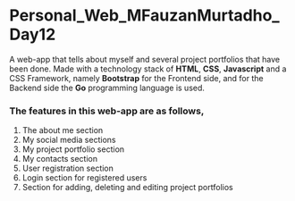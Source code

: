 # Personal_Web_MFauzanMurtadho_Day12

A web-app that tells about myself and several project portfolios that have been done. Made with a technology stack of **HTML**, **CSS**, **Javascript** and a CSS Framework, namely **Bootstrap** for the Frontend side, and for the Backend side the **Go** programming language is used.

### The features in this web-app are as follows,
1. The about me section
2. My social media sections
3. My project portfolio section
4. My contacts section
5. User registration section
6. Login section for registered users
7. Section for adding, deleting and editing project portfolios
